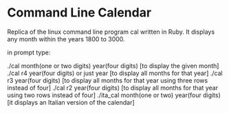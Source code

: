 Command Line Calendar
==========================
Replica of the linux command line program cal written in Ruby. It displays any month within the years 1800 to 3000.

in prompt type:

./cal month(one or two digits) year(four digits) [to display the given month]
./cal r4 year(four digits) or just year [to display all months for that year]
./cal r3 year(four digits) [to display all months for that year using three rows instead of four]
./cal r2 year(four digits) [to display all months for that year using two rows instead of four]
./ita_cal month(one or two) year(four digits) [it displays an Italian version of the calendar]
